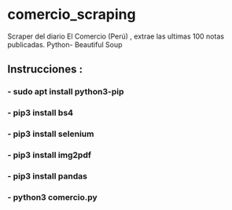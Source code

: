 # comercio_scraping 
Scraper del diario El Comercio (Perú) , extrae las ultimas 100 notas publicadas.  Python- Beautiful Soup


## Instrucciones :
### - sudo apt install python3-pip
### - pip3 install bs4
### - pip3 install selenium
### - pip3 install img2pdf
### - pip3 install pandas
### - python3 comercio.py

